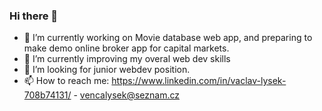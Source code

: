 ### Hi there 👋
- 🔭 I’m currently working on Movie database web app, and preparing to make demo online broker app for capital markets.
- 🌱 I’m currently improving my overal web dev skills
- 🤔 I’m looking for junior webdev  position.
- 📫 How to reach me: https://www.linkedin.com/in/vaclav-lysek-708b74131/ - vencalysek@seznam.cz

<!--
**vencalysek/vencalysek** is a ✨ _special_ ✨ repository because its `README.md` (this file) appears on your GitHub profile.

Here are some ideas to get you started:


- 👯 I’m looking to collaborate on ...

- 💬 Ask me about ...
- 📫 How to reach me: ...
- 😄 Pronouns: ...
- ⚡ Fun fact: ...
-->
